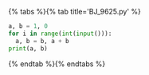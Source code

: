 {% tabs %}{% tab title='BJ_9625.py' %}

```py
a, b = 1, 0
for i in range(int(input())):
  a, b = b, a + b
print(a, b)
```

{% endtab %}{% endtabs %}
